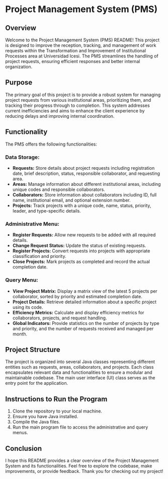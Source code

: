 # Project Management System (PMS)

## Overview
Welcome to the Project Management System (PMS) README! This project is designed to improve the reception, tracking, and management of work requests within the Transformation and Improvement of Institutional Processes area at Universidad Icesi. The PMS streamlines the handling of project requests, ensuring efficient responses and better internal organization.

## Purpose
The primary goal of this project is to provide a robust system for managing project requests from various institutional areas, prioritizing them, and tracking their progress through to completion. This system addresses current inefficiencies and aims to enhance the client experience by reducing delays and improving internal coordination.

## Functionality
The PMS offers the following functionalities:

### Data Storage:
- **Requests:** Store details about project requests including registration date, brief description, status, responsible collaborator, and requesting area.
- **Areas:** Manage information about different institutional areas, including unique codes and responsible collaborators.
- **Collaborators:** Store information about collaborators including ID, full name, institutional email, and optional extension number.
- **Projects:** Track projects with a unique code, name, status, priority, leader, and type-specific details.

### Administrative Menu:
- **Register Requests:** Allow new requests to be added with all required details.
- **Change Request Status:** Update the status of existing requests.
- **Register Projects:** Convert requests into projects with appropriate classification and priority.
- **Close Projects:** Mark projects as completed and record the actual completion date.

### Query Menu:
- **View Project Matrix:** Display a matrix view of the latest 5 projects per collaborator, sorted by priority and estimated completion date.
- **Project Details:** Retrieve detailed information about a specific project using its code.
- **Efficiency Metrics:** Calculate and display efficiency metrics for collaborators, projects, and request handling.
- **Global Indicators:** Provide statistics on the number of projects by type and priority, and the number of requests received and managed per month.

## Project Structure
The project is organized into several Java classes representing different entities such as requests, areas, collaborators, and projects. Each class encapsulates relevant data and functionalities to ensure a modular and maintainable codebase. The main user interface (UI) class serves as the entry point for the application.

## Instructions to Run the Program
1. Clone the repository to your local machine.
2. Ensure you have Java installed.
3. Compile the Java files.
4. Run the main program file to access the administrative and query menus.

## Conclusion
I hope this README provides a clear overview of the Project Management System and its functionalities. Feel free to explore the codebase, make improvements, or provide feedback. Thank you for checking out my project!
